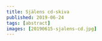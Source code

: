 ```yaml
---
title: Själens cd-skiva
published: 2019-06-24
tags: [abstract]
images: [20190615-sjalens-cd.jpg]
---
```

